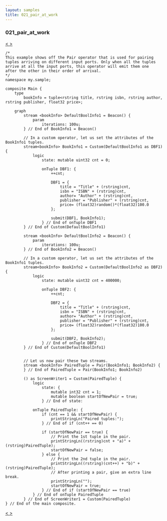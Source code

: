 ```yaml
---
layout: samples
title: 021_pair_at_work
---
```


### 021_pair_at_work

<div class="sampleNav"><a class="button" href="/sx43/samples/spl-for-beginner/020_metrics_sink_at_work_my_sample_Main_spl/"> < </a><a class="button" href="/sx43/samples/spl-for-beginner/022_deduplicate_at_work_my_sample_Main_spl/"> > </a>
</div>

~~~~~~
/*
This example shows off the Pair operator that is used for pairing
tuples arriving on different input ports. Only when all the tuples
arrive at all the input ports, this operator will emit them one
after the other in their order of arrival.
*/
namespace my.sample;

composite Main {
	type
		bookInfo = tuple<rstring title, rstring isbn, rstring author, rstring publisher, float32 price>;
		
	graph
		stream <bookInfo> DefaultBoolInfo1 = Beacon() {
			param
				iterations: 100u;
		} // End of BookInfo1 = Beacon()

		// In a custom operator, let us set the attributes of the BookInfo1 tuples.
		stream<bookInfo> BookInfo1 = Custom(DefaultBoolInfo1 as DBF1) {
			logic
				state: mutable uint32 cnt = 0;
				
				onTuple DBF1: {
					++cnt;
					
					DBF1 = {
						title = "Title" + (rstring)cnt,
						isbn = "ISBN" + (rstring)cnt,
						author= "Author" + (rstring)cnt,
						publisher = "Publisher" + (rstring)cnt,
						price= (float32)random()*(float32)100.0				
					};
					
					submit(DBF1, BookInfo1);
				} // End of onTuple DBF1	
		} // End of Custom(DefaultBoolInfo1)

		stream <bookInfo> DefaultBoolInfo2 = Beacon() {
			param
				iterations: 100u;
		} // End of BookInfo2 = Beacon()

		// In a custom operator, let us set the attributes of the BookInfo1 tuples.
		stream<bookInfo> BookInfo2 = Custom(DefaultBoolInfo2 as DBF2) {
			logic
				state: mutable uint32 cnt = 400000;
				
				onTuple DBF2: {
					++cnt;
					
					DBF2 = {
						title = "Title" + (rstring)cnt,
						isbn = "ISBN" + (rstring)cnt,
						author= "Author" + (rstring)cnt,
						publisher = "Publisher" + (rstring)cnt,
						price= (float32)random()*(float32)100.0				
					};
					
					submit(DBF2, BookInfo2);
				} // End of onTuple DBF2	
		} // End of Custom(DefaultBoolInfo1)


		// Let us now pair these two streams.
		stream <bookInfo> PairedTuple = Pair(BookInfo1; BookInfo2) {
		} // End of PairedTuple = Pair(BookInfo1; BookInfo2)
		
		() as ScreenWriter1 = Custom(PairedTuple) {
			logic
				state: {
					mutable int32 cnt = 1;	
					mutable boolean startOfNewPair = true;
				} // End of state:
			
			onTuple PairedTuple: {
				if (cnt == 1 && startOfNewPair) {
					printStringLn("Paired tuples:");
				} // End of if (cnt++ == 0)
				
				if (startOfNewPair == true) {
					// Print the 1st tuple in the pair.
					printStringLn((rstring)cnt + "a)" + (rstring)PairedTuple);
					startOfNewPair = false;
				} else {
					// Print the 2nd tuple in the pair.
					printStringLn((rstring)(cnt++) + "b)" + (rstring)PairedTuple);					
					// After printing a pair, give an extra line break.
					printStringLn("");
					startOfNewPair = true;
				} // End of if (startOfNewPair == true)
			} // End of onTuple PairedTuple
		} // End of ScreenWriter1 = Custom(PairedTuple)
} // End of the main composite.

~~~~~~

<div class="sampleNav"><a class="button" href="/sx43/samples/spl-for-beginner/020_metrics_sink_at_work_my_sample_Main_spl/"> < </a><a class="button" href="/sx43/samples/spl-for-beginner/022_deduplicate_at_work_my_sample_Main_spl/"> > </a>
</div>

